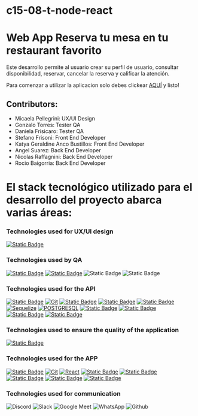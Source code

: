 # c15-08-t-node-react
# Web App Reserva tu mesa en tu restaurant favorito
Este desarrollo permite al usuario crear su perfil de usuario, consultar disponibilidad, reservar, cancelar la reserva y calificar la atención.

Para comenzar a utilizar la aplicacion solo debes clickear [AQUÍ](https://c15-08-t-node-reacts.onrender.com/) y listo!

## Contributors: 
- Micaela Pellegrini: UX/UI Design
- Gonzalo Torres: Tester QA
- Daniela Frisicaro: Tester QA
- Stefano Frisoni: Front End Developer
- Katya Geraldine Anco Bustillos: Front End Developer
- Angel Suarez: Back End Developer
- Nicolas Raffagnini: Back End Developer
- Rocio Baigorria: Back End Developer 

# El stack tecnológico utilizado para el desarrollo del proyecto abarca varias áreas: 

### Technologies used for UX/UI design

[![Static Badge](https://img.shields.io/badge/Figma-000000?style=for-the-badge&logo=figma)](https://www.figma.com/file/yvtz3W2qVL0t45uRCNECTl/EPIC%C3%9AREOS?type=design&node-id=0-1&mode=design&t=aOa7JLygyQfDwwSc-0)

### Technologies used by QA

[![Static Badge](https://img.shields.io/badge/Trello-000000?style=for-the-badge&logo=Trello)](https://trello.com/b/m8OnDzJK/proyecto-no-country)
[![Static Badge](https://img.shields.io/badge/MantisBT-000000?style=for-the-badge&logo=Mantis%20Bug%20Tracker%20)](https://www.mantisbt.org/)
![Static Badge](https://img.shields.io/badge/Google%20Sheets-000000?style=for-the-badge&logo=Google%20Sheets&logoColor=0dbf4a)
![Static Badge](https://img.shields.io/badge/Google%20Docs-000000?style=for-the-badge&logo=Google%20Docs&logoColor=2E82EE)


### Technologies used for the API

[![Static Badge](https://img.shields.io/badge/Render-000000?style=for-the-badge&logo=Render&logoColor=white)](https://render.com/)
[![Git](https://img.shields.io/badge/git-00000?style=for-the-badge&logo=git&color=white)](https://git-scm.com/)
[![Static Badge](https://img.shields.io/badge/Express-000000?style=for-the-badge&logo=Express)](https://expressjs.com/)
[![Static Badge](https://img.shields.io/badge/Nodemon-4f4d3f?style=for-the-badge&logo=nodemon)](https://nodemon.io/)
[![Static Badge](https://img.shields.io/badge/express%20validator-6b00b1?style=for-the-badge&logo=express-validator)](https://express-validator.github.io/docs)
[![Sequelize](https://img.shields.io/badge/Sequelize-00000?style=for-the-badge&logo=sequelize&logoColor=green&color=white)](https://sequelize.org/)
[![POSTGRESQL](https://img.shields.io/badge/PostgreSQL-00000?style=for-the-badge&logo=postgresql&logoColor=blue&color=white)](https://www.postgresql.org/)
[![Static Badge](https://img.shields.io/badge/nodemailer-0f9dce?style=for-the-badge&logo=nodemailer)](https://nodemailer.com/)
[![Static Badge](https://img.shields.io/badge/momentjs-222222?style=for-the-badge&logo=Black%20Lives%20Matter)](https://momentjs.com/)
[![Static Badge](https://img.shields.io/badge/jsonwebtoken-000000?style=for-the-badge&logo=JSON%20Web%20Tokens)](https://jwt.io/)
[![Static Badge](https://img.shields.io/badge/bcryptjs-FFFFFF?style=for-the-badge&logo=bcryptjs)](https://www.npmjs.com/package/bcryptjs)

### Technologies used to ensure the quality of the application

[![Static Badge](https://img.shields.io/badge/postman-000000?style=for-the-badge&logo=postman)](https://www.postman.com/)


### Technologies used for the APP

[![Static Badge](https://img.shields.io/badge/Render-000000?style=for-the-badge&logo=Render&logoColor=white)](https://render.com/)
[![Git](https://img.shields.io/badge/git-00000?style=for-the-badge&logo=git&color=white)](https://git-scm.com/)
[![React](https://img.shields.io/badge/React-0f9dce?style=for-the-badge&logo=react&logoColor=white)](https://reactjs.org/)
[![Static Badge](https://img.shields.io/badge/react%20activity-000000?style=for-the-badge&logo=react-activity)](https://www.npmjs.com/package/react-activity)
[![Static Badge](https://img.shields.io/badge/react%20device%20detect-000000?style=for-the-badge&logo=react%20device%20detect)](https://www.npmjs.com/package/react-device-detect)
[![Static Badge](https://img.shields.io/badge/react%20verification%20input-FFFFFF?style=for-the-badge&logo=react%20verification%20input)](https://www.npmjs.com/package/react-verification-input)
[![Static Badge](https://img.shields.io/badge/validator.js-FFFFFF?style=for-the-badge&logo=validator.js)](https://www.npmjs.com/package/validator#validatorjs)
[![Static Badge](https://img.shields.io/badge/web%20vitals-000000?style=for-the-badge&logo=web%20vitals)](https://www.npmjs.com/package/web-vitals?activeTab=versions)

### Technologies used for communication

![Discord](https://img.shields.io/badge/Discord-5865F2?style=for-the-badge&logo=Discord&logoColor=fff) 
![Slack](https://img.shields.io/badge/Slack-%234A154B?style=for-the-badge&logo=Slack&logoColor=white) 
![Google Meet](https://img.shields.io/badge/Google_Meet-FF0000?style=for-the-badge&logo=Google-Meet&logoColor=fff) 
![WhatsApp](https://img.shields.io/badge/WhatsApp-25D366?style=for-the-badge&logo=WhatsApp&logoColor=fff)
![Github](https://img.shields.io/badge/github-00000?style=for-the-badge&logo=github&color=black)




